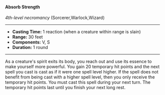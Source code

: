 #### Absorb Strength
*4th-level necromancy* (Sorcerer,Warlock,Wizard)
___
- **Casting Time:** 1 reaction (when a creature within range is slain)
- **Range:** 30 feet
- **Components:** V, S
- **Duration:** 1 round
---
As a creature's spirit exits its body, you reach out
and use its essence to make yourself more powerful.
You gain 20 temporary hit points and the next spell
you cast is cast as if it were one spell level higher. If
the spell does not benefit from being cast with a
higher spell level, then you only receive the
temporary hit points. You must cast this spell
during your next turn. The temporary hit points last
until you finish your next long rest.
